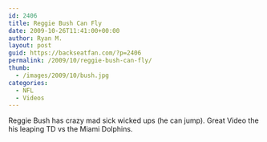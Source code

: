 ```yaml
---
id: 2406
title: Reggie Bush Can Fly
date: 2009-10-26T11:41:00+00:00
author: Ryan M.
layout: post
guid: https://backseatfan.com/?p=2406
permalink: /2009/10/reggie-bush-can-fly/
thumb:
  - /images/2009/10/bush.jpg
categories:
  - NFL
  - Videos
---
```


<div class="entry">
  <p>
    Reggie Bush has crazy mad sick wicked ups (he can jump). Great Video the his leaping TD vs the Miami Dolphins.<br />
  </p>
</div>
